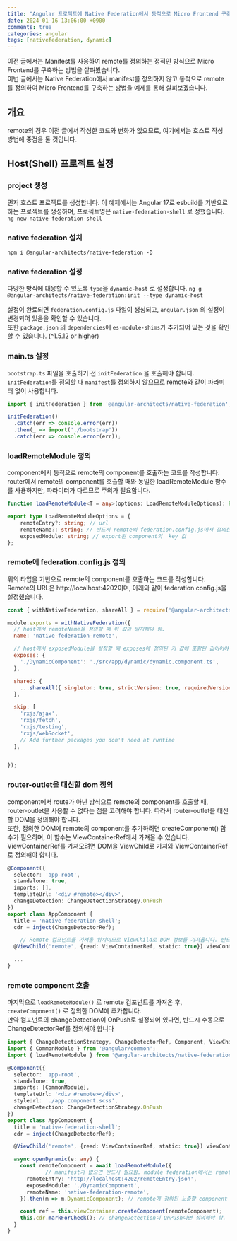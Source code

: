 ```yaml
---
title: "Angular 프로젝트에 Native Federation에서 동적으로 Micro Frontend 구축(Micro Frotend with Native Federation without Manifest)"
date: 2024-01-16 13:06:00 +0900
comments: true
categories: angular
tags: [nativefederation, dynamic]
---
```


이전 글에서는 Manifest를 사용하여 remote를 정의하는 정적인 방식으로 Micro Frontend를 구축하는 방법을 살펴봤습니다.<br/>
이번 글에서는 Native Federation에서 manifest를 정의하지 않고 동적으로 remote를 정의하여 Micro Frontend를 구축하는 방법을 예제를 통해 살펴보겠습니다.

## 개요
remote의 경우 이전 글에서 작성한 코드와 변화가 없으므로, 여기에서는 호스트 작성 방법에 중점을 둘 것입니다.

## Host(Shell) 프로젝트 설정 
### project 생성
먼저 호스트 프로젝트를 생성합니다. 이 예제에서는 Angular 17로 esbuild를 기반으로 하는 프로젝트를 생성하며, 프로젝트명은 `native-federation-shell` 로 정했습니다.
```ng new native-federation-shell```

### native federation 설치
```npm i @angular-architects/native-federation -D```

### native federation 설정
다양한 방식에 대응할 수 있도록 `type`을 `dynamic-host` 로 설정합니다.
```ng g @angular-architects/native-federation:init --type dynamic-host```

설정이 완료되면 `federation.config.js` 파일이 생성되고, `angular.json` 의 설정이 변경되어 있음을 확인할 수 있습니다.
<br/>
또한 `package.json` 의 `dependencies`에 `es-module-shims`가 추가되어 있는 것을 확인할 수 있습니다. (^1.5.12 or higher)


### main.ts 설정
`bootstrap.ts` 파일을 호출하기 전 `initFederation` 을 호출해야 합니다.<br/> 
`initFederation`를 정의할 때 `manifest`를 정의하지 않으므로 remote와 같이 파라미터 없이 사용합니다.
```ts
import { initFederation } from '@angular-architects/native-federation';

initFederation()
  .catch(err => console.error(err))
  .then(_ => import('./bootstrap'))
  .catch(err => console.error(err));
```


### loadRemoteModule 정의
component에서 동적으로 remote의 component를 호출하는 코드를 작성합니다.<br/> 
router에서 remote의 component를 호출할 때와 동일한 loadRemoteModule 함수를 사용하지만, 파라미터가 다르므로 주의가 필요합니다.

``` ts
function loadRemoteModule<T = any>(options: LoadRemoteModuleOptions): Promise<T>;

export type LoadRemoteModuleOptions = {
    remoteEntry?: string; // url
    remoteName?: string; // 반드시 remote의 federation.config.js에서 정의한 name과 일치해야 함.
    exposedModule: string; // export된 component의  key 값
};
```

### remote에 federation.config.js 정의

위의 타입을 기반으로 remote의 component를 호출하는 코드를 작성합니다. <br/>
Remote의 URL은 http://localhost:4202이며, 아래와 같이 federation.config.js을 설정했습니다.

```js
const { withNativeFederation, shareAll } = require('@angular-architects/native-federation/config');

module.exports = withNativeFederation({
  // host에서 remoteName을 정의할 때 이 값과 일치해야 함.
  name: 'native-federation-remote',

  // host에서 exposedModule을 설정할 때 exposes에 정의된 키 값에 포함된 값이어야 함.
  exposes: {
    './DynamicComponent': './src/app/dynamic/dynamic.component.ts',
  },

  shared: {
    ...shareAll({ singleton: true, strictVersion: true, requiredVersion: 'auto' }),
  },

  skip: [
    'rxjs/ajax',
    'rxjs/fetch',
    'rxjs/testing',
    'rxjs/webSocket',
    // Add further packages you don't need at runtime
  ],


});

```

### router-outlet을 대신할 dom 정의

component에서 route가 아닌 방식으로 remote의 component를 호출할 때, router-outlet을 사용할 수 없다는 점을 고려해야 합니다. 따라서 router-outlet을 대신할 DOM을 정의해야 합니다. <br/>
또한, 정의한 DOM에 remote의 component를 추가하려면 createComponent() 함수가 필요하며, 이 함수는 ViewContainerRef에서 가져올 수 있습니다. <br/>
ViewContainerRef를 가져오려면 DOM을 ViewChild로 가져와 ViewContainerRef로 정의해야 합니다. 

```ts
@Component({
  selector: 'app-root',
  standalone: true,
  imports: [],
  templateUrl: '<div #remote></div>',
  changeDetection: ChangeDetectionStrategy.OnPush
})
export class AppComponent {
  title = 'native-federation-shell';
  cdr = inject(ChangeDetectorRef);

	// Remote 컴포넌트를 가져올 위치이므로 ViewChild로 DOM 정보를 가져옵니다. 반드시 read, static 설정이 필요합니다.
  @ViewChild('remote', {read: ViewContainerRef, static: true}) viewContainer!: ViewContainerRef;

  ...
}
```

### remote component 호출

마지막으로 `loadRemoteModule()` 로 remote 컴포넌트를 가져온 후, `createComponent()` 로 정의한 DOM에 추가합니다. <br/>
만약 컴포넌트의 changeDetection이 OnPush로 설정되어 있다면, 반드시 수동으로 ChangeDetectorRef를 정의해야 합니다



```ts
import { ChangeDetectionStrategy, ChangeDetectorRef, Component, ViewChild, ViewContainerRef, inject } from '@angular/core';
import { CommonModule } from '@angular/common';
import { loadRemoteModule } from '@angular-architects/native-federation';

@Component({
  selector: 'app-root',
  standalone: true,
  imports: [CommonModule],
  templateUrl: '<div #remote></div>',
  styleUrl: './app.component.scss',
  changeDetection: ChangeDetectionStrategy.OnPush
})
export class AppComponent {
  title = 'native-federation-shell';
  cdr = inject(ChangeDetectorRef);

  @ViewChild('remote', {read: ViewContainerRef, static: true}) viewContainer!: ViewContainerRef;

  async openDynamic(e: any) {
    const remoteComponent = await loadRemoteModule({
			// manifest가 없으면 반드시 필요함. module federation에서는 remoteEntry.js였으나 .json으로 변경됨.
      remoteEntry: 'http://localhost:4202/remoteEntry.json', 
      exposedModule: './DynamicComponent',
      remoteName: 'native-federation-remote',
    }).then(m => m.DynamicComponent); // remote에 정의된 노출할 component

    const ref = this.viewContainer.createComponent(remoteComponent);
    this.cdr.markForCheck(); // changeDetection이 OnPush이면 정의해야 함.
  }
}
```
